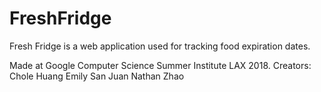 # FreshFridge
Fresh Fridge is a web application used for tracking food expiration dates. 

Made at Google Computer Science Summer Institute LAX 2018.
Creators: 
        Chole Huang
        Emily San Juan
        Nathan Zhao
